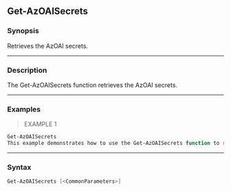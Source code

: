 Get-AzOAISecrets
----------------

### Synopsis
Retrieves the AzOAI secrets.

---

### Description

The Get-AzOAISecrets function retrieves the AzOAI secrets.

---

### Examples
> EXAMPLE 1

```PowerShell
Get-AzOAISecrets
This example demonstrates how to use the Get-AzOAISecrets function to retrieve the AzOAI secrets.
```

---

### Syntax
```PowerShell
Get-AzOAISecrets [<CommonParameters>]
```
